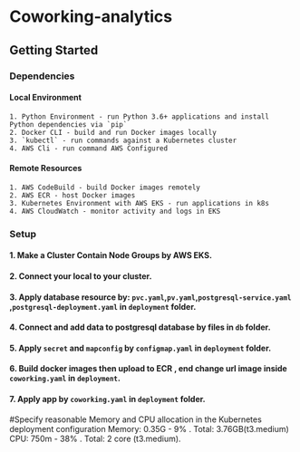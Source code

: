 
# Coworking-analytics

## Getting Started

### Dependencies
#### Local Environment
    1. Python Environment - run Python 3.6+ applications and install Python dependencies via `pip`
    2. Docker CLI - build and run Docker images locally
    3. `kubectl` - run commands against a Kubernetes cluster
    4. AWS Cli - run command AWS Configured

#### Remote Resources
    1. AWS CodeBuild - build Docker images remotely
    2. AWS ECR - host Docker images
    3. Kubernetes Environment with AWS EKS - run applications in k8s
    4. AWS CloudWatch - monitor activity and logs in EKS

### Setup
#### 1. Make a Cluster Contain Node Groups by AWS EKS.
#### 2. Connect your local to your cluster. 
#### 3. Apply database resource by: `pvc.yaml`,`pv.yaml`,`postgresql-service.yaml` ,`postgresql-deployment.yaml` in ```deployment``` folder.
#### 4. Connect and add data to postgresql database by files in ```db``` folder. 
#### 5. Apply ``secret`` and ``mapconfig`` by ``configmap.yaml`` in ```deployment``` folder.
#### 6. Build docker images then upload to ECR , end change url image inside `coworking.yaml` in ```deployment```.
#### 7. Apply app by `coworking.yaml` in ```deployment``` folder.


#Specify reasonable Memory and CPU allocation in the Kubernetes deployment configuration
    Memory: 0.35G - 9%  . Total: 3.76GB(t3.medium)
    CPU: 750m - 38% . Total: 2 core (t3.medium).